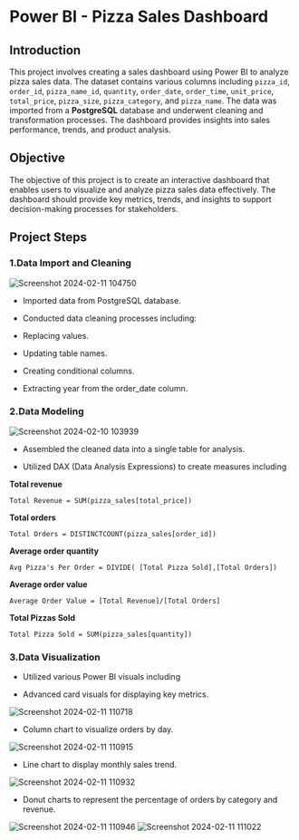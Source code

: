 # Power BI - Pizza Sales Dashboard

## Introduction
This project involves creating a sales dashboard using Power BI to analyze pizza sales data. The dataset contains various columns including `pizza_id`, `order_id`, `pizza_name_id`, `quantity`, `order_date`, `order_time`, `unit_price`, `total_price`, `pizza_size`, `pizza_category`, and `pizza_name`. The data was imported from a **PostgreSQL** database and underwent cleaning and transformation processes. The dashboard provides insights into sales performance, trends, and product analysis.

## Objective
The objective of this project is to create an interactive dashboard that enables users to visualize and analyze pizza sales data effectively. The dashboard should provide key metrics, trends, and insights to support decision-making processes for stakeholders.

## Project Steps

### 1.Data Import and Cleaning


![Screenshot 2024-02-11 104750](https://github.com/PavanKumarMereddy/Power-BI_Pizza_Sales_Dashboard/assets/155641231/f039ff5f-d726-490d-9c83-5496c6838d28)


- Imported data from PostgreSQL database.
*	Conducted data cleaning processes including:
+	Replacing values.
-	Updating table names.
*	Creating conditional columns.
+	Extracting year from the order_date column.

### 2.Data Modeling

![Screenshot 2024-02-10 103939](https://github.com/PavanKumarMereddy/Power-BI_Pizza_Sales_Dashboard/assets/155641231/34e3a95c-af5c-4b97-9f66-b4dfa0efcf9c)

+ Assembled the cleaned data into a single table for analysis.
*	Utilized DAX (Data Analysis Expressions) to create measures including

**Total revenue**
```
Total Revenue = SUM(pizza_sales[total_price])
```

**Total orders**
```
Total Orders = DISTINCTCOUNT(pizza_sales[order_id])
```

**Average order quantity**
```
Avg Pizza's Per Order = DIVIDE( [Total Pizza Sold],[Total Orders])
```

**Average order value**
```
Average Order Value = [Total Revenue]/[Total Orders]
```

**Total Pizzas Sold**
```
Total Pizza Sold = SUM(pizza_sales[quantity])
```



### 3.Data Visualization

+	Utilized various Power BI visuals including
*	Advanced card visuals for displaying key metrics.

![Screenshot 2024-02-11 110718](https://github.com/PavanKumarMereddy/Power-BI_Pizza_Sales_Dashboard/assets/155641231/12827998-5f59-4415-8ee8-0aecd8b35056)

+ Column chart to visualize orders by day.


![Screenshot 2024-02-11 110915](https://github.com/PavanKumarMereddy/Power-BI_Pizza_Sales_Dashboard/assets/155641231/0b8c8bf7-7e99-444b-8225-c816a2b752bb)

* Line chart to display monthly sales trend.

![Screenshot 2024-02-11 110932](https://github.com/PavanKumarMereddy/Power-BI_Pizza_Sales_Dashboard/assets/155641231/c44835eb-f5c9-4e32-8220-ef983b76f2e3)

* Donut charts to represent the percentage of orders by category and revenue.

![Screenshot 2024-02-11 110946](https://github.com/PavanKumarMereddy/Power-BI_Pizza_Sales_Dashboard/assets/155641231/b7841157-7a6d-49c1-9779-e2a3b8f2969e)      ![Screenshot 2024-02-11 111022](https://github.com/PavanKumarMereddy/Power-BI_Pizza_Sales_Dashboard/assets/155641231/c4976508-c5c4-401f-a8de-d73cf7266dce)




